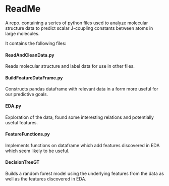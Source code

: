 # ReadMe
A repo. containing a series of python files  used to analyze molecular structure data to predict scalar J-coupling constants between atoms in large molecules.


It contains the following files:

#### ReadAndCleanData.py

Reads molecular structure and label data for use in other files.

#### BuildFeatureDataFrame.py

Constructs pandas dataframe with relevant data in a form more useful for our predictive goals.

#### EDA.py

Exploration of the data, found some interesting relations and potentially useful features.

#### FeatureFunctions.py

Implements functions on dataframe which add features discovered in EDA which seem likely to be useful.

#### DecisionTreeGT

Builds a random forest model using the underlying features from the data as well as the features discovered in EDA.
